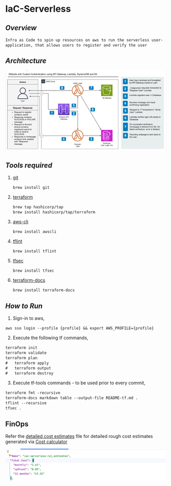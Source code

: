 # IaC-Serverless
    
## _Overview_

    Infra as Code to spin up resources on aws to run the serverless user-application, that allows users to register and verify the user

## _Architecture_

![](/images/user_application_iac_architecture.png)

## _Tools required_

1. [git](https://git-scm.com/downloads)
   ``` shell
   brew install git
   ```
2. [terraform](https://developer.hashicorp.com/terraform/install)
   ``` shell
   brew tap hashicorp/tap
   brew install hashicorp/tap/terraform
   ```
3. [aws-cli](https://github.com/aws/aws-cli)
   ``` shell
   brew install awscli
   ```
5. [tflint](https://github.com/terraform-linters/tflint)
   ``` shell
   brew install tflint
   ```
6. [tfsec](https://aquasecurity.github.io/tfsec/v0.63.1/getting-started/installation/)
   ``` shell
   brew install tfsec
   ```
7. [terraform-docs](https://terraform-docs.io/user-guide/installation/)
   ``` shell
   brew install terraform-docs
   ```

## _How to Run_
   1. Sign-in to aws,
   ```shell
   aws sso login --profile {profile} && export AWS_PROFILE={profile}
   ```
   2. Execute the following tf commands,
   ```shell
   terraform init
   terraform validate
   terraform plan
#   terraform apply
#   terraform output
#   terraform destroy
   ```
   3. Execute tf-tools commands - to be used prior to every commit,
   ```shell
   terraform fmt -recursive
   terraform-docs markdown table --output-file README-tf.md .
   tflint --recursive
   tfsec .
   ```

## FinOps

Refer the [detailed cost estimates](/FinOps/iac-serverless_estimates.json) file for detailed rough cost estimates generated via [Cost calculator](https://calculator.aws/#/)

![](/FinOps/total_cost.png)